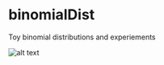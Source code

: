 # binomialDist
Toy binomial distributions and experiements


![alt text](exagerated_interference.png)
